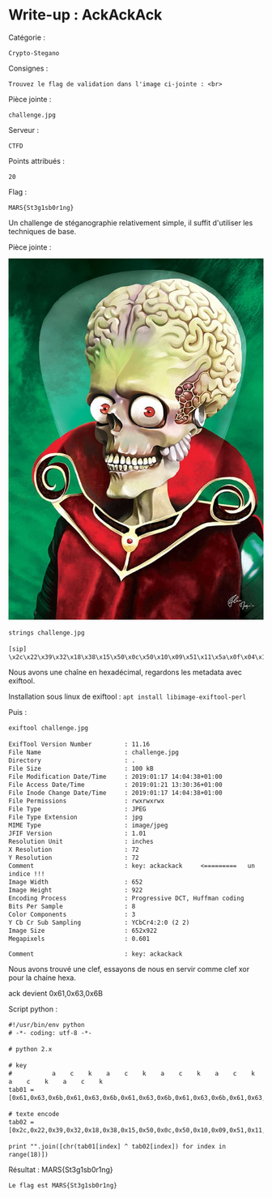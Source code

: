 # Write-up : AckAckAck

Catégorie :

```
Crypto-Stegano
```

Consignes :

```
Trouvez le flag de validation dans l'image ci-jointe : <br>
```

Pièce jointe : 

```
challenge.jpg
```

Serveur :

```
CTFD
```

Points attribués :

```
20
```

Flag :

```
MARS{St3g1sb0r1ng}
```



Un challenge de stéganographie relativement simple, il suffit d'utiliser les techniques de base.

Pièce jointe : 



![](AckAckAck-images/challenge.jpg)

```
strings challenge.jpg

[sip]
\x2c\x22\x39\x32\x18\x38\x15\x50\x0c\x50\x10\x09\x51\x11\x5a\x0f\x04\x16
```

Nous avons une chaîne en hexadécimal, regardons les metadata avec exiftool.

Installation sous linux de exiftool : `apt install libimage-exiftool-perl`

Puis :

```
exiftool challenge.jpg 

ExifTool Version Number         : 11.16
File Name                       : challenge.jpg
Directory                       : .
File Size                       : 100 kB
File Modification Date/Time     : 2019:01:17 14:04:38+01:00
File Access Date/Time           : 2019:01:21 13:30:36+01:00
File Inode Change Date/Time     : 2019:01:17 14:04:38+01:00
File Permissions                : rwxrwxrwx
File Type                       : JPEG
File Type Extension             : jpg
MIME Type                       : image/jpeg
JFIF Version                    : 1.01
Resolution Unit                 : inches
X Resolution                    : 72
Y Resolution                    : 72
Comment                         : key: ackackack     <=========   un indice !!!
Image Width                     : 652
Image Height                    : 922
Encoding Process                : Progressive DCT, Huffman coding
Bits Per Sample                 : 8
Color Components                : 3
Y Cb Cr Sub Sampling            : YCbCr4:2:0 (2 2)
Image Size                      : 652x922
Megapixels                      : 0.601

```



```
Comment                         : key: ackackack
```

Nous avons trouvé une clef, essayons de nous en servir comme clef xor pour la chaine hexa.

ack  devient 0x61,0x63,0x6B

Script python :

```
#!/usr/bin/env python
# -*- coding: utf-8 -*-

# python 2.x

# key
#           a    c    k    a    c    k    a    c    k    a    c    k    a    c    k    a    c    k
tab01 = [0x61,0x63,0x6b,0x61,0x63,0x6b,0x61,0x63,0x6b,0x61,0x63,0x6b,0x61,0x63,0x6b,0x61,0x63,0x6b]

# texte encode
tab02 = [0x2c,0x22,0x39,0x32,0x18,0x38,0x15,0x50,0x0c,0x50,0x10,0x09,0x51,0x11,0x5a,0x0f,0x04,0x16]

print "".join([chr(tab01[index] ^ tab02[index]) for index in range(18)])

```

Résultat : MARS{St3g1sb0r1ng}

```
Le flag est MARS{St3g1sb0r1ng}
```

